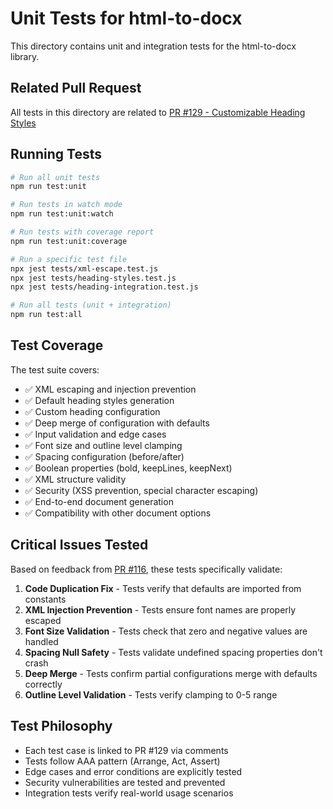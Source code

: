 # Unit Tests for html-to-docx

This directory contains unit and integration tests for the html-to-docx library.

## Related Pull Request

All tests in this directory are related to [PR #129 - Customizable Heading Styles](https://github.com/TurboDocx/html-to-docx/pull/129)

## Running Tests

```bash
# Run all unit tests
npm run test:unit

# Run tests in watch mode
npm run test:unit:watch

# Run tests with coverage report
npm run test:unit:coverage

# Run a specific test file
npx jest tests/xml-escape.test.js
npx jest tests/heading-styles.test.js
npx jest tests/heading-integration.test.js

# Run all tests (unit + integration)
npm run test:all
```

## Test Coverage

The test suite covers:
- ✅ XML escaping and injection prevention
- ✅ Default heading styles generation
- ✅ Custom heading configuration
- ✅ Deep merge of configuration with defaults
- ✅ Input validation and edge cases
- ✅ Font size and outline level clamping
- ✅ Spacing configuration (before/after)
- ✅ Boolean properties (bold, keepLines, keepNext)
- ✅ XML structure validity
- ✅ Security (XSS prevention, special character escaping)
- ✅ End-to-end document generation
- ✅ Compatibility with other document options

## Critical Issues Tested

Based on feedback from [PR #116](https://github.com/TurboDocx/html-to-docx/pull/116), these tests specifically validate:

1. **Code Duplication Fix** - Tests verify that defaults are imported from constants
2. **XML Injection Prevention** - Tests ensure font names are properly escaped
3. **Font Size Validation** - Tests check that zero and negative values are handled
4. **Spacing Null Safety** - Tests validate undefined spacing properties don't crash
5. **Deep Merge** - Tests confirm partial configurations merge with defaults correctly
6. **Outline Level Validation** - Tests verify clamping to 0-5 range

## Test Philosophy

- Each test case is linked to PR #129 via comments
- Tests follow AAA pattern (Arrange, Act, Assert)
- Edge cases and error conditions are explicitly tested
- Security vulnerabilities are tested and prevented
- Integration tests verify real-world usage scenarios
